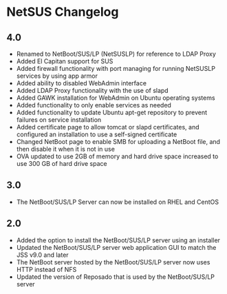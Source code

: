 # NetSUS Changelog


## 4.0

* Renamed to NetBoot/SUS/LP (NetSUSLP) for reference to LDAP Proxy
* Added El Capitan support for SUS
* Added firewall functionality with port managing for running NetSUSLP services by using app armor
* Added ability to disabled WebAdmin interface
* Added LDAP Proxy functionality with the use of slapd
* Added GAWK installation for WebAdmin on Ubuntu operating systems
* Added functionality to only enable services as needed
* Added functionality to update Ubuntu apt-get repository to prevent failures on service installation
* Added certificate page to allow tomcat or slapd certificates, and configured an installation to use a self-signed certificate
* Changed NetBoot page to enable SMB for uploading a NetBoot file, and then disable it when it is not in use
* OVA updated to use 2GB of memory and hard drive space increased to use 300 GB of hard drive space

## 3.0

* The NetBoot/SUS/LP Server can now be installed on RHEL and CentOS

## 2.0

* Added the option to install the NetBoot/SUS/LP server using an installer
* Updated the NetBoot/SUS/LP server web application GUI to match the JSS v9.0 and later
* The NetBoot server hosted by the NetBoot/SUS/LP server now uses HTTP instead of NFS
* Updated the version of Reposado that is used by the NetBoot/SUS/LP server